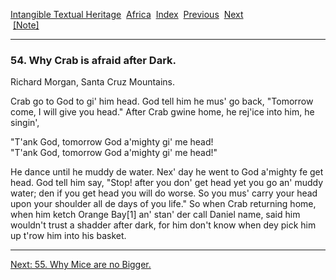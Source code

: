 [Intangible Textual Heritage](../../index)  [Africa](../index) 
[Index](index)  [Previous](jas053)  [Next](jas055)   
 [\[Note\]](jas054n)

------------------------------------------------------------------------

### 54. Why Crab is afraid after Dark.

Richard Morgan, Santa Cruz Mountains.

Crab go to God to gi' him head. God tell him he mus' go back, "Tomorrow
come, I will give you head." After Crab gwine home, he rej'ice into him,
he singin',

"T'ank God, tomorrow God a'mighty gi' me head!  
"T'ank God, tomorrow God a'mighty gi' me head!"

He dance until he muddy de water. Nex' day he went to God a'mighty fe
get head. God tell him say, "Stop! after you don' get head yet you go
an' muddy water; den if you get head you will do worse. So you mus'
carry your head upon your shoulder all de days of you life." So when
Crab returning home, when him ketch Orange Bay\[1\] an' stan' der call
Daniel name, said him wouldn't trust a shadder after dark, for him don't
know when dey pick him up t'row him into his basket.

------------------------------------------------------------------------

[Next: 55. Why Mice are no Bigger.](jas055)
